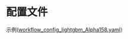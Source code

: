 # 配置文件
示例([workflow_config_lightgbm_Alpha158.yaml](examples/benchmarks/LightGBM/workflow_config_lightgbm_Alpha158.yaml)）